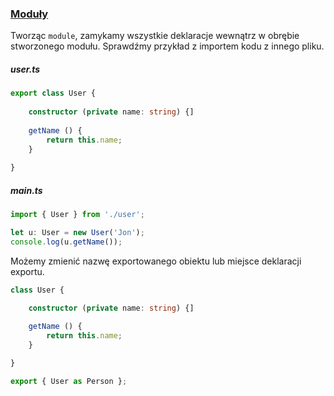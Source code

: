 ### [Moduły](https://www.typescriptlang.org/docs/handbook/modules.html)

Tworząc ```module```, zamykamy wszystkie deklaracje wewnątrz w obrębie stworzonego modułu. Sprawdźmy przykład z importem kodu z innego pliku.

##### user.ts
```ts
export class User {
    
    constructor (private name: string) {]
    
    getName () {
        return this.name;
    }
    
}
```

##### main.ts
```ts
import { User } from './user';

let u: User = new User('Jon');
console.log(u.getName());
```

Możemy zmienić nazwę exportowanego obiektu lub miejsce deklaracji exportu.
```ts
class User {

    constructor (private name: string) {]
    
    getName () {
        return this.name;
    }

}

export { User as Person };
```